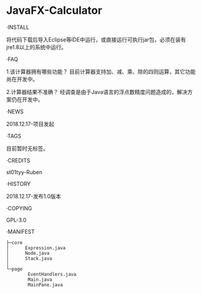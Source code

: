 # JavaFX-Calculator


·INSTALL

将代码下载后导入Eclipse等IDE中运行，或直接运行可执行jar包，必须在装有jre1.8以上的系统中运行。

·FAQ

1.该计算器拥有哪些功能？
   目前计算器支持加、减、乘、除的四则运算，其它功能尚在开发中。
   
2.计算器结果不准确？
   经调查是由于Java语言的浮点数精度问题造成的，解决方案仍在开发中。

·NEWS

2018.12.17-项目发起

·TAGS

目前暂时无标签。

·CREDITS

st01tyy-Ruben

·HISTORY

2018.12.17-发布1.0版本

·COPYING

GPL-3.0

·MANIFEST
```
├─core
│      Expression.java
│      Node.java
│      Stack.java
│
└─page
        EventHandlers.java
        Main.java
        MainPane.java
 ```
